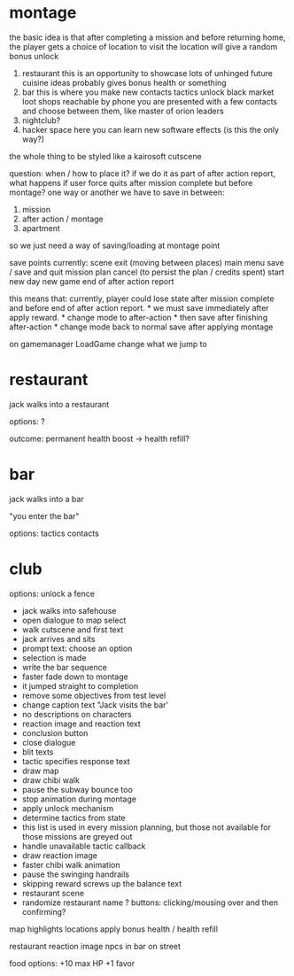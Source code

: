 # montage

the basic idea is that after completing a mission and before returning home, the player gets a choice of location to visit
the location will give a random bonus unlock

1. restaurant
    this is an opportunity to showcase lots of unhinged future cuisine ideas
    probably gives bonus health or something
2. bar
    this is where you make new contacts
        tactics unlock
        black market loot shops reachable by phone
    you are presented with a few contacts and choose between them, like master of orion leaders
3. nightclub?
4. hacker space
    here you can learn new software effects (is this the only way?)

the whole thing to be styled like a kairosoft cutscene

question: when / how to place it?
if we do it as part of after action report, what happens if user force quits after mission complete but before montage?
one way or another we have to save in between:

1. mission
2. after action / montage
3. apartment

so we just need a way of saving/loading at montage point


save points currently:
    scene exit (moving between places)
    main menu save / save and quit
    mission plan cancel (to persist the plan / credits spent)
    start new day
        new game
        end of after action report

this means that:
    currently, player could lose state after mission complete and before end of after action report.
    * we must save immediately after apply reward.
        * change mode to after-action
    * then save after finishing after-action
        * change mode back to normal
    save after applying montage

on gamemanager LoadGame
    change what we jump to 

# restaurant

jack walks into a restaurant

options:
?

outcome:
permanent health boost -> health refill?

# bar

jack walks into a bar

"you enter the bar"

options:
tactics contacts

# club

options:
unlock a fence





* jack walks into safehouse
* open dialogue to map select
* walk cutscene and first text
* jack arrives and sits
* prompt text: choose an option
* selection is made
* write the bar sequence
* faster fade down to montage
* it jumped straight to completion
* remove some objectives from test level
* change caption text "Jack visits the bar'
* no descriptions on characters
* reaction image and reaction text
* conclusion button
* close dialogue
* blit texts
* tactic specifies response text
* draw map
* draw chibi walk
* pause the subway bounce too
* stop animation during montage
* apply unlock mechanism
* determine tactics from state
* this list is used in every mission planning, but those not available for those missions are greyed out
* handle unavailable tactic callback
* draw reaction image
* faster chibi walk animation
* pause the swinging handrails
* skipping reward screws up the balance text
* restaurant scene
* randomize restaurant name
? buttons: clicking/mousing over and then confirming?



map highlights locations
apply bonus health / health refill

restaurant reaction image
npcs
    in bar
    on street

food options:
    +10 max HP
    +1 favor